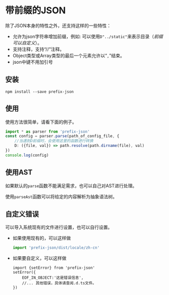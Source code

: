# 带前缀的JSON

除了JSON本身的特性之外，还支持这样的一些特性：
* 允许为json字符串增加前缀，例如: 可以使用`D"../static"`来表示目录（*前缀可以自定义*）。
* 支持注释，支持“//”注释。
* Object类型或Array类型的最后一个元素允许以“`,`”结束。
* json中键不用加引号

## 安装
```
npm install --save prefix-json
```

## 使用
使用方法很简单，请看下面的例子。
```typescript
import * as parser from 'prefix-json'
const config = parser.parse(path_of_config_file, {
    //当遇到D前缀时，会使用这里的函数进行转换
    D: ({file, val}) => path.resolve(path.dirname(file), val)
})
console.log(config)
```

## 使用AST
如果默认的`parse`函数不能满足需求，也可以自己对AST进行处理。

使用`parseAst`函数可以将给定的内容解析为抽象语法树。

## 自定义错误
可以导入系统现有的文件进行设置，也可以自行设置。

* 如果使用现有的，可以这样做
	```typescript
	import 'prefix-json/dist/locale/zh-cn'
	```
* 如果要自定义，可以这样做
	```
	import {setError} from 'prefix-json'
	setError({
		EOF_IN_OBJECT:'这是错误信息',
		//... 其他错误，具体请查阅.d.ts文件。
	})
	```